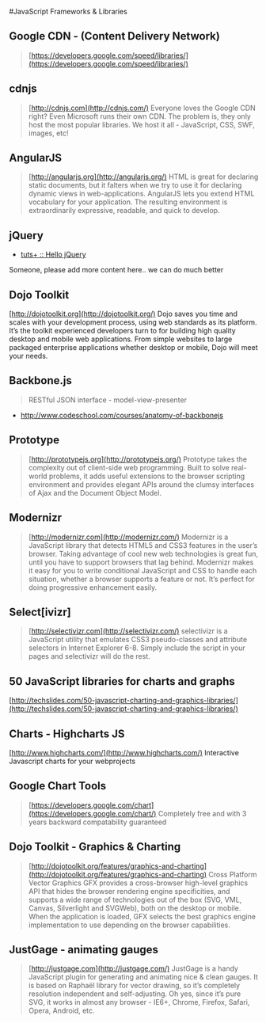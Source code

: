 #JavaScript Frameworks & Libraries

## Google CDN - (Content Delivery Network)
> [https://developers.google.com/speed/libraries/](https://developers.google.com/speed/libraries/)

## cdnjs
>[http://cdnjs.com](http://cdnjs.com/)
Everyone loves the Google CDN right? Even Microsoft runs their own CDN.
The problem is, they only host the most popular libraries.
We host it all - JavaScript, CSS, SWF, images, etc!

## AngularJS
>[http://angularjs.org](http://angularjs.org/)
HTML is great for declaring static documents, but it falters when we try to use it for declaring dynamic views in web-applications. AngularJS lets you extend HTML vocabulary for your application. The resulting environment is extraordinarily expressive, readable, and quick to develop.

## jQuery
* [tuts+ ::  Hello jQuery](https://tutsplus.com/lesson/hello-jquery/)

Someone, please add more content here.. we can do much better

## Dojo Toolkit
[http://dojotoolkit.org](http://dojotoolkit.org/)
Dojo saves you time and scales with your development process, using web standards as its platform. It’s the toolkit experienced developers turn to for building high quality desktop and mobile web applications.
From simple websites to large packaged enterprise applications whether desktop or mobile, Dojo will meet your needs.

## Backbone.js
> RESTful JSON interface - model-view-presenter
* http://www.codeschool.com/courses/anatomy-of-backbonejs

## Prototype
>[http://prototypejs.org](http://prototypejs.org/)
Prototype takes the complexity out of client-side web programming. Built to solve real-world problems, it adds useful extensions to the browser scripting environment and provides elegant APIs around the clumsy interfaces of Ajax and the Document Object Model.

## Modernizr
>[http://modernizr.com](http://modernizr.com/)
Modernizr is a JavaScript library that detects HTML5 and CSS3 features in the user’s browser.
Taking advantage of cool new web technologies is great fun, until you have to support browsers that lag behind. Modernizr makes it easy for you to write conditional JavaScript and CSS to handle each situation, whether a browser supports a feature or not. It’s perfect for doing progressive enhancement easily.

## Select[ivizr]
> [http://selectivizr.com](http://selectivizr.com/)
selectivizr is a JavaScript utility that emulates CSS3 pseudo-classes and attribute selectors in Internet Explorer 6-8. Simply include the script in your pages and selectivizr will do the rest.

## 50 JavaScript libraries for charts and graphs
[http://techslides.com/50-javascript-charting-and-graphics-libraries/](http://techslides.com/50-javascript-charting-and-graphics-libraries/)

## Charts - Highcharts JS
[http://www.highcharts.com/](http://www.highcharts.com/)
Interactive Javascript charts for your webprojects

## Google Chart Tools
> [https://developers.google.com/chart](https://developers.google.com/chart/)
Completely free and with 3 years backward compatability guaranteed

## Dojo Toolkit - Graphics & Charting
> [http://dojotoolkit.org/features/graphics-and-charting](http://dojotoolkit.org/features/graphics-and-charting)
Cross Platform Vector Graphics
GFX provides a cross-browser high-level graphics API that hides the browser rendering engine specificities, and supports a wide range of technologies out of the box (SVG, VML, Canvas, Silverlight and SVGWeb), both on the desktop or mobile. When the application is loaded, GFX selects the best graphics engine implementation to use depending on the browser capabilities.

## JustGage - animating gauges
> [http://justgage.com](http://justgage.com/)
JustGage is a handy JavaScript plugin for generating and animating nice & clean gauges. It is based on Raphaël library for vector drawing, so it’s completely resolution independent and self-adjusting.
Oh yes, since it’s pure SVG, it works in almost any browser - IE6+, Chrome, Firefox, Safari, Opera, Android, etc.
